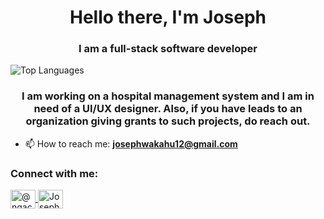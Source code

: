 <h1 align="center">Hello there, I'm Joseph</h1>
<h3 align="center">I am a full-stack software developer</h3>

![Top Languages](https://github-readme-stats.vercel.app/api/top-langs/?username=dynamic2code&hide=html,css)

<h3 align="center">I am working on a hospital management system and I am in need of a UI/UX designer. Also, if you have leads to an organization giving grants to such projects, do reach out.</h3>

- 📫 How to reach me: **josephwakahu12@gmail.com**

<h3 align="left">Connect with me:</h3>
<p align="left">
  <a href="https://twitter.com/@ngachawakahu" target="_blank">
    <img align="center" src="https://raw.githubusercontent.com/rahuldkjain/github-profile-readme-generator/master/src/images/icons/Social/twitter.svg" alt="@ngachawakahu" height="30" width="40" />
  </a>
  <a href="https://linkedin.com/in/joseph-wakahu-682963214" target="_blank">
    <img align="center" src="https://raw.githubusercontent.com/rahuldkjain/github-profile-readme-generator/master/src/images/icons/Social/linked-in-alt.svg" alt="Joseph Wakahu" height="30" width="40" />
  </a>
</p>


